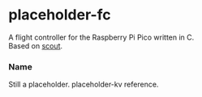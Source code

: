 # placeholder-fc

A flight controller for the Raspberry Pi Pico written in C. \
Based on [scout](https://github.com/TimHanewich/scout).


### Name
Still a placeholder.
placeholder-kv reference.
